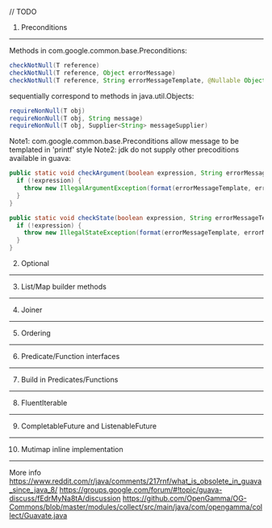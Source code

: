 // TODO

1. Preconditions
-----------------

Methods in com.google.common.base.Preconditions:
```java
checkNotNull(T reference)
checkNotNull(T reference, Object errorMessage)
checkNotNull(T reference, String errorMessageTemplate, @Nullable Object... errorMessageArgs)
```

sequentially correspond to methods in java.util.Objects:

```java
requireNonNull(T obj)
requireNonNull(T obj, String message)
requireNonNull(T obj, Supplier<String> messageSupplier)
```

Note1: com.google.common.base.Preconditions allow message to be templated in 'printf' style
Note2: jdk do not supply other precoditions available in guava:
```java
public static void checkArgument(boolean expression, String errorMessageTemplate, Object... errorMessageArgs) {
  if (!expression) {
    throw new IllegalArgumentException(format(errorMessageTemplate, errorMessageArgs));
  }
} 

public static void checkState(boolean expression, String errorMessageTemplate,  Object... errorMessageArgs) {
  if (!expression) {
    throw new IllegalStateException(format(errorMessageTemplate, errorMessageArgs));
  }
}
```

2. Optional
-----------------

3. List/Map builder methods
-----------------

4. Joiner 
-----------------

5. Ordering
-----------------

6. Predicate/Function interfaces
-----------------

7. Build in Predicates/Functions
-----------------

8. FluentIterable
-----------------

9. CompletableFuture and ListenableFuture
-----------------

10. Mutimap inline implementation
-----------------
 

More info
https://www.reddit.com/r/java/comments/217rnf/what_is_obsolete_in_guava_since_java_8/
https://groups.google.com/forum/#!topic/guava-discuss/fEdrMyNa8tA/discussion
https://github.com/OpenGamma/OG-Commons/blob/master/modules/collect/src/main/java/com/opengamma/collect/Guavate.java
